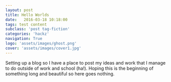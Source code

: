```yaml
---
layout: post
title: Hello Worlds
date:   2016-03-18 10:18:00
tags: test content
subclass: 'post tag-fiction'
categories: 'hackz'
navigation: True
logo: 'assets/images/ghost.png'
cover: 'assets/images/cover1.jpg'
---
```


Setting up a blog so I have a place to post my ideas and work that I manage to do outside of work and school (ha!). 
Hoping this is the beginning of something long and beautiful so here goes nothing.